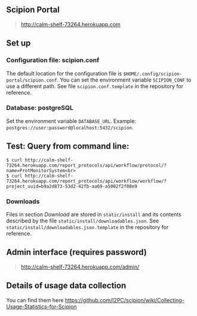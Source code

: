 ## Scipion Portal

> http://calm-shelf-73264.herokuapp.com

## Set up

### Configuration file: scipion.conf

The default location for the configuration file is `$HOME/.config/scipion-portal/scipion.conf`.
You can set the environment variable `SCIPION_CONF` to use a different path. See file `scipion.conf.template`
in the repository for reference.

### Database: postgreSQL

Set the environment variable `DATABASE_URL`. Example: `postgres://user:password@localhost:5432/scipion`.

## Test: Query from command line:

```
$ curl http://calm-shelf-73264.herokuapp.com/report_protocols/api/workflow/protocol/?name=ProtMonitorSystem<br>
$ curl http://calm-shelf-73264.herokuapp.com/report_protocols/api/workflow/workflow/?project_uuid=b9a2d873-53d2-42fb-aa69-a5002f2f08e9
```

### Downloads

Files in section _Download_ are stored in `static/install` and its contents described by the file
`static/install/downloadables.json`. See `static/install/downloadables.json.template` in the repository
for reference.

## Admin interface (requires password)

> http://calm-shelf-73264.herokuapp.com/admin/

## Details of usage data collection

You can find them here https://github.com/I2PC/scipion/wiki/Collecting-Usage-Statistics-for-Scipion
